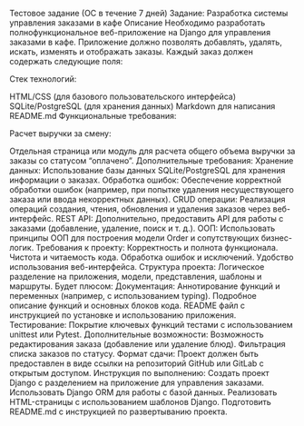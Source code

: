 Тестовое задание (ОС в течение 7 дней)
Задание: Разработка системы управления заказами в кафе
Описание Необходимо разработать полнофункциональное веб-приложение на Django для управления заказами в кафе. Приложение должно позволять добавлять, удалять, искать, изменять и отображать заказы. Каждый заказ должен содержать следующие поля:
<!-- id (уникальный идентификатор, генерируется автоматически)
table_number (номер стола)
items (список заказанных блюд с ценами)
total_price (общая стоимость заказа, вычисляется автоматически)
status (статус заказа: “в ожидании”, “готово”, “оплачено”) -->
Стек технологий:
<!-- Python 3.8+
Django 4+ (включая Django ORM для работы с базой данных) -->
HTML/CSS (для базового пользовательского интерфейса)
SQLite/PostgreSQL (для хранения данных)
Markdown для написания README.md
Функциональные требования:

<!-- Добавление заказа:


Через веб-интерфейс пользователь вводит номер стола и список блюд с ценами. Система автоматически добавляет заказ с уникальным ID, рассчитанной стоимостью и статусом “в ожидании”. -->

<!-- Удаление заказа:


Пользователь через веб-интерфейс выбирает заказ по ID и удаляет его из системы. -->
<!-- Поиск заказа:


Возможность поиска заказов по номеру стола или статусу через поисковую строку. -->

<!-- Отображение всех заказов:


Веб-страница с таблицей всех заказов, отображающая их ID, номер стола, список блюд, общую стоимость и статус. -->

<!-- Изменение статуса заказа:


Пользователь через интерфейс выбирает заказ по ID и изменяет его статус (“в ожидании”, “готово”, “оплачено”). -->

Расчет выручки за смену:


Отдельная страница или модуль для расчета общего объема выручки за заказы со статусом “оплачено”.
Дополнительные требования:
Хранение данных: Использование базы данных SQLite/PostgreSQL для хранения информации о заказах.
Обработка ошибок: Обеспечение корректной обработки ошибок (например, при попытке удаления несуществующего заказа или ввода некорректных данных).
CRUD операции: Реализация операций создания, чтения, обновления и удаления заказов через веб-интерфейс.
REST API: Дополнительно, предоставить API для работы с заказами (добавление, удаление, поиск и т. д.).
ООП: Использовать принципы ООП для построения модели Order и сопутствующих бизнес-логик.
Требования к проекту:
Корректность и полнота функционала.
Чистота и читаемость кода.
Обработка ошибок и исключений.
Удобство использования веб-интерфейса.
Структура проекта: Логическое разделение на приложения, модели, представления, шаблоны и маршруты.
Будет плюсом:
Документация:
Аннотирование функций и переменных (например, с использованием typing).
Подробное описание функций и основных блоков кода.
README файл с инструкцией по установке и использованию приложения.
Тестирование:
Покрытие ключевых функций тестами с использованием unittest или Pytest.
Дополнительные возможности:
Возможность редактирования заказа (добавление или удаление блюд).
Фильтрация списка заказов по статусу.
Формат сдачи: Проект должен быть предоставлен в виде ссылки на репозиторий GitHub или GitLab с открытым доступом.
Инструкция по выполнению:
Создать проект Django с разделением на приложение для управления заказами.
Использовать Django ORM для работы с базой данных.
Реализовать HTML-страницы с использованием шаблонов Django.
Подготовить README.md с инструкцией по развертыванию проекта.
